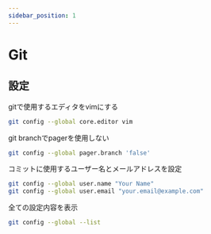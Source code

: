 ```yaml
---
sidebar_position: 1
---
```


# Git

## 設定

gitで使用するエディタをvimにする

```zsh
git config --global core.editor vim
```

git branchでpagerを使用しない

```zsh
git config --global pager.branch 'false'
```

コミットに使用するユーザー名とメールアドレスを設定

```zsh
git config --global user.name "Your Name"
git config --global user.email "your.email@example.com"
```

全ての設定内容を表示
```zsh
git config --global --list
```